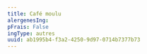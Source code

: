 ```yaml
---
title: Café moulu
alergenesIng:
pFrais: False
ingType: autres
uuid: ab1995b4-f3a2-4250-9d97-0714b7377b73
---
```

